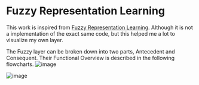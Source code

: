 # Fuzzy Representation Learning  
This work is inspired from [Fuzzy Representation Learning](https://ieeexplore.ieee.org/stamp/stamp.jsp?tp=&arnumber=10061283). Although it is not a implementation of the exact same code, but this helped me a lot to visualize my own layer.

The Fuzzy layer can be broken down into two parts, Antecedent and Consequent. Their Functional Overview is described in the following flowcharts.
![image](https://github.com/psycoplankton/Fuzzy-Representation-Learning/assets/105866231/00c5188b-ecaf-4f3f-9c56-21715efa85ff)

![image](https://github.com/psycoplankton/Fuzzy-Representation-Learning/assets/105866231/d7712f83-f4ab-41d5-b356-11d497d6d5cb)


